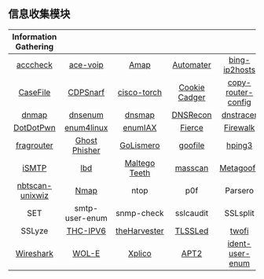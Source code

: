 ## 信息收集模块

|Information Gathering||||||
|:-:|:-:|:-:|:-:|:-:|:-:|
|[acccheck](acccheck.md)|[ace-voip](ace-voip.md)|[Amap](Amap.md)|[Automater](Automater.md)|[bing-ip2hosts](bing-ip2hosts.md)|[braa](braa.md)|
|[CaseFile](CaseFile.md)|[CDPSnarf](CDPSnarf.md)|[cisco-torch](cisco-torch.md)|[Cookie Cadger](Cookie%20Cadger.md)|[copy-router-config](copy-router-config.md)|[DMitry](DMitry.md)|
|[dnmap](dnmap.md)|[dnsenum](dnsenum.md)|[dnsmap](dnsmap.md)|[DNSRecon](DNSRecon.md)|[dnstracer](dnstracer.md)|[dnswalk](dnswalk.md)|
|[DotDotPwn](DotDotPwn.md)|[enum4linux](enum4linux.md)|[enumIAX](enumlAX.md)|[Fierce](Fierce.md)|[Firewalk](Firewalk.md)|[fragroute](fragroute.md)|
|[fragrouter](fragrouter.md)|[Ghost Phisher](Ghost-Fisher.md)|[GoLismero](golismero.md)|[goofile](goofile.md)|[hping3](hping3.md)|[InTrace](intrace.md)|
|[iSMTP](iSMTP.md)|[lbd](lbd.md)|[Maltego Teeth](Maltego.md)|[masscan](masscan.md)|[Metagoofil](Metagoofil.md)|Miranda|
|[nbtscan-unixwiz](nbtscan-unixwiz.md)|[Nmap](Nmap.md)|ntop|p0f|Parsero|Recon-ng|
|SET|smtp-user-enum|snmp-check|sslcaudit|SSLsplit|[sslstrip](sslstrip.md)|
|SSLyze|[THC-IPV6](THC-IPV6.md)|[theHarvester](theHarvester.md)|[TLSSLed](TLSSLed.md)|[twofi](twofi.md)|[URLCrazy](URLCrazy.md)|
|[Wireshark](Wireshark.md)|[WOL-E](WOL-E.md)|[Xplico](Xplico.md)|[APT2](APT2.md)|[ident-user-enum](ident-user-enum.md)|[SET](SET.md)|
